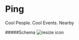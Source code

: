 Ping
====

Cool People.  Cool Events.  Nearby



#####Schema
![resize icon][2]

[2]: http://i.imgur.com/4h4u1Zo.png
